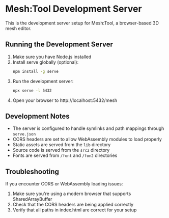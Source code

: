 # Mesh:Tool Development Server

This is the development server setup for Mesh:Tool, a browser-based 3D mesh editor.

## Running the Development Server

1. Make sure you have Node.js installed
2. Install serve globally (optional):
   ```bash
   npm install -g serve
   ```
3. Run the development server:
   ```bash
   npx serve -l 5432
   ```
4. Open your browser to http://localhost:5432/mesh

## Development Notes

- The server is configured to handle symlinks and path mappings through `serve.json`
- CORS headers are set to allow WebAssembly modules to load properly
- Static assets are served from the `lib` directory
- Source code is served from the `src2` directory
- Fonts are served from `/font` and `/fon2` directories

## Troubleshooting

If you encounter CORS or WebAssembly loading issues:
1. Make sure you're using a modern browser that supports SharedArrayBuffer
2. Check that the CORS headers are being applied correctly
3. Verify that all paths in index.html are correct for your setup 